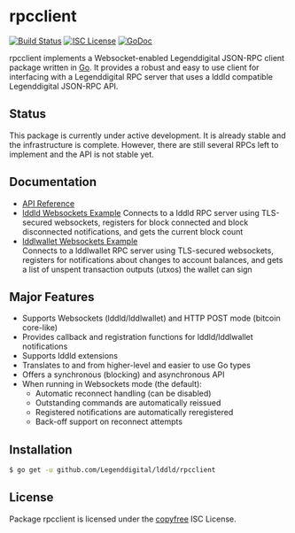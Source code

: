 rpcclient
=========

[![Build Status](http://img.shields.io/travis/Legenddigital/lddld.svg)](https://travis-ci.org/Legenddigital/lddld)
[![ISC License](http://img.shields.io/badge/license-ISC-blue.svg)](http://copyfree.org)
[![GoDoc](https://img.shields.io/badge/godoc-reference-blue.svg)](http://godoc.org/github.com/Legenddigital/lddld/rpcclient)

rpcclient implements a Websocket-enabled Legenddigital JSON-RPC client package written
in [Go](http://golang.org/).  It provides a robust and easy to use client for
interfacing with a Legenddigital RPC server that uses a lddld compatible Legenddigital
JSON-RPC API.

## Status

This package is currently under active development.  It is already stable and
the infrastructure is complete.  However, there are still several RPCs left to
implement and the API is not stable yet.

## Documentation

* [API Reference](http://godoc.org/github.com/Legenddigital/lddld/rpcclient)
* [lddld Websockets Example](https://github.com/Legenddigital/lddld/tree/master/rpcclient/examples/lddldwebsockets)
  Connects to a lddld RPC server using TLS-secured websockets, registers for
  block connected and block disconnected notifications, and gets the current
  block count
* [lddlwallet Websockets Example](https://github.com/Legenddigital/lddld/tree/master/rpcclient/examples/lddlwalletwebsockets)  
  Connects to a lddlwallet RPC server using TLS-secured websockets, registers for
  notifications about changes to account balances, and gets a list of unspent
  transaction outputs (utxos) the wallet can sign

## Major Features

* Supports Websockets (lddld/lddlwallet) and HTTP POST mode (bitcoin core-like)
* Provides callback and registration functions for lddld/lddlwallet notifications
* Supports lddld extensions
* Translates to and from higher-level and easier to use Go types
* Offers a synchronous (blocking) and asynchronous API
* When running in Websockets mode (the default):
  * Automatic reconnect handling (can be disabled)
  * Outstanding commands are automatically reissued
  * Registered notifications are automatically reregistered
  * Back-off support on reconnect attempts

## Installation

```bash
$ go get -u github.com/Legenddigital/lddld/rpcclient
```

## License

Package rpcclient is licensed under the [copyfree](http://copyfree.org) ISC
License.
